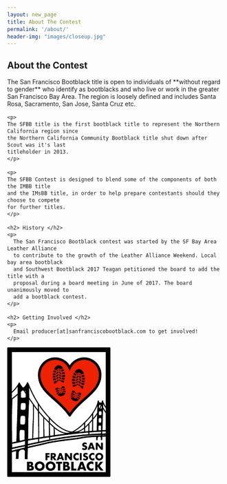 ```yaml
---
layout: new_page
title: About The Contest
permalink: '/about/'
header-img: "images/closeup.jpg"
---
```


<div class="row">
  <div class="col-sm-8">
    <h2> About the Contest </h2>
    <p>
    The San Francisco Bootblack title is open to individuals of **without regard to gender** who
    identify as bootblacks and who live or work in the greater San Francisco Bay Area.
    The region is loosely defined and includes Santa Rosa, Sacramento, San Jose, Santa Cruz etc.
    </p>

    <p>
    The SFBB title is the first bootblack title to represent the Northern California region since
    the Northern California Community Bootblack title shut down after Scout was it's last
    titleholder in 2013.
    </p>

    <p>
    The SFBB Contest is designed to blend some of the components of both the IMBB title
    and the IMsBB title, in order to help prepare contestants should they choose to compete
    for further titles.
    </p>

    <h2> History </h2>
    <p>
      The San Francisco Bootblack contest was started by the SF Bay Area Leather Alliance
      to contribute to the growth of the Leather Alliance Weekend. Local bay area bootblack
      and Southwest Bootblack 2017 Teagan petitioned the board to add the title with a
      proposal during a board meeting in June of 2017. The board unanimously moved to
      add a bootblack contest.
    </p>

    <h2> Getting Involved </h2>
    <p>
      Email producer[at]sanfranciscobootblack.com to get involved!
    </p>
  </div>

  <div class="col-sm-4">
    <img src="/images/final_logo.png" style="height: 300px; display: inline-block" />
  </div>
</div>
